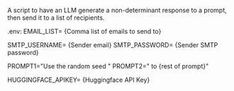A script to have an LLM generate a non-determinant response to a prompt, then send it to a list of recipients.

.env:
EMAIL_LIST= {Comma list of emails to send to}


SMTP_USERNAME= {Sender email}
SMTP_PASSWORD= {Sender SMTP password}

PROMPT1="Use the random seed "
PROMPT2=" to {rest of prompt}"

HUGGINGFACE_APIKEY= {Huggingface API Key}
